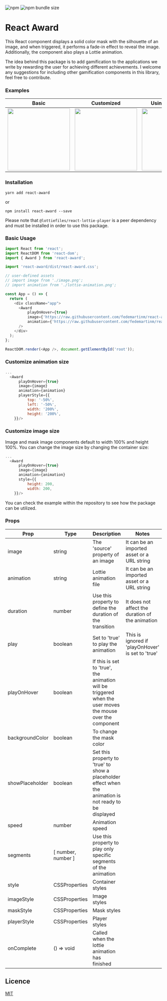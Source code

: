 ![npm](https://img.shields.io/npm/v/react-award)
![npm bundle size](https://img.shields.io/bundlephobia/minzip/react-award?color=green)

# React Award

This React component displays a solid color mask with the silhouette of an image, and when triggered, it performs a fade-in effect to reveal the image. Additionally, the component also plays a Lottie animation.

The idea behind this package is to add gamification to the applications we write by rewarding the user for achieving different achievements. I welcome any suggestions for including other gamification components in this library, feel free to contribute.


### Examples

Basic       |  Customized    |  Using placeholder
:-------------------------:|:-------------------------:|:-------------------------:
 <img src="https://user-images.githubusercontent.com/33937355/211485759-8ff43341-8efd-4b15-bb04-ab94842dba51.gif" data-canonical-src="https://user-images.githubusercontent.com/33937355/211485759-8ff43341-8efd-4b15-bb04-ab94842dba51.gif" width="200" height="200" /> |  <img src="https://user-images.githubusercontent.com/33937355/211487836-21ee4877-9aa4-4750-afe5-e5d890186e05.gif" data-canonical-src="https://user-images.githubusercontent.com/33937355/211487836-21ee4877-9aa4-4750-afe5-e5d890186e05.gif" width="200" height="200" /> | <img src="https://user-images.githubusercontent.com/33937355/211488215-6f432bde-373b-40b7-bd41-d810e91fd391.gif" data-canonical-src="https://user-images.githubusercontent.com/33937355/211488215-6f432bde-373b-40b7-bd41-d810e91fd391.gif" width="200" height="200" />


### Installation

```shell
yarn add react-award
```

or

```shell
npm install react-award --save
```

Please note that `@lottiefiles/react-lottie-player` is a peer dependency and must be installed in order to use this package.

### Basic Usage

```javascript
import React from 'react';
import ReactDOM from 'react-dom';
import { Award } from 'react-award';

import 'react-award/dist/react-award.css';

// user-defined assets
// import image from './image.png';
// import animation from './lottie-animation.png';

const App = () => {
  return (
    <div className="app">
      <Award 
          playOnHover={true} 
          image={'https://raw.githubusercontent.com/fedemartinm/react-award/main/example/images/award.svg'}
          animation={'https://raw.githubusercontent.com/fedemartinm/react-award/main/example/animations/confetti.json'}
      />
    </div>
  );
};

ReactDOM.render(<App />, document.getElementById('root'));
```

### Customize animation size
```javascript
...
  <Award 
      playOnHover={true} 
      image={image} 
      animation={animation}
      playerStyle={{
          top: '-50%',
          left: '-50%',
          width: '200%',
          height: '200%',
    }}/>
```

### Customize image size

Image and mask image components default to width 100% and height 100%. You can change the image size
by changing the container size: 

```javascript
...
  <Award 
      playOnHover={true} 
      image={image} 
      animation={animation}
      style={{
          height: 200,
          width: 200,
    }}/>
```

You can check the example within the repository to see how the package can be utilized.

### Props

| Prop | Type | Description | Notes |
| ---- | ---- | ----------- | ----- |
| image | string | The 'source' property of an image | It can be an imported asset or a URL string |
| animation | string | Lottie animation file | It can be an imported asset or a URL string |
| duration | number | Use this property to define the duration of the transition | It does not affect the duration of the animation |
| play | boolean | Set to 'true' to play the animation | This is ignored if 'playOnHover' is set to 'true' |
| playOnHover | boolean | If this is set to 'true', the animation will be triggered when the user moves the mouse over the component | | 
| backgroundColor | boolean | To change the mask color | | 
| showPlaceholder | boolean | Set this property to 'true' to show a placeholder effect when the animation is not ready to be displayed | | 
| speed | number | Animation speed | |
| segments | [ number, number ] | Use this property to play only specific segments of the animation | |
| style | CSSProperties | Container styles | | 
| imageStyle | CSSProperties | Image styles | | 
| maskStyle | CSSProperties | Mask styles | | 
| playerStyle | CSSProperties | Player styles | | 
| onComplete | () => void | Called when the lottie animation has finished | |



## Licence

[MIT](https://github.com/fedemartinm/react-award/blob/master/LICENSE)
